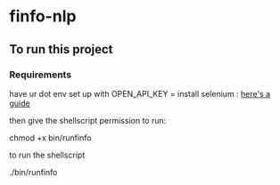 # finfo-nlp

## To run this project

### Requirements 
have ur  dot env set up with OPEN_API_KEY = <your key>
install selenium : [here's a guide](https://towardsdatascience.com/how-to-use-selenium-to-web-scrape-with-example-80f9b23a843a)
  
then give the shellscript permission to run:
  
chmod +x bin/runfinfo

to run the shellscript 
  
./bin/runfinfo
  

  
